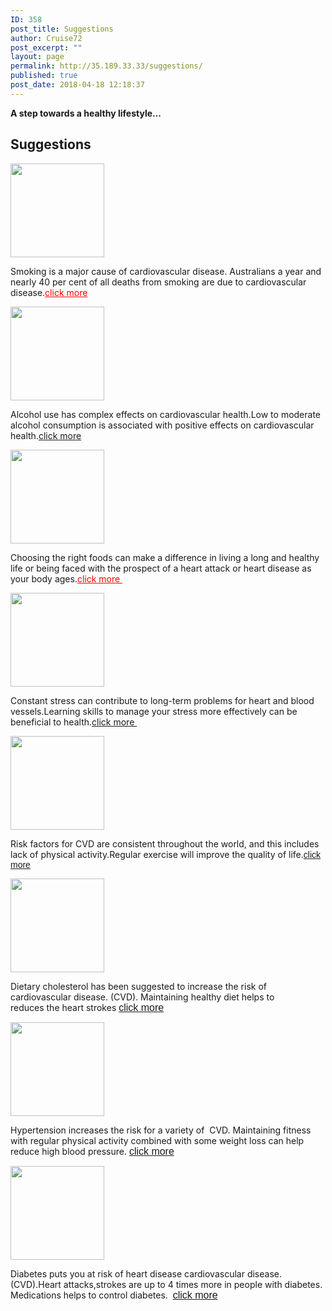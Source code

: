 ```yaml
---
ID: 358
post_title: Suggestions
author: Cruise72
post_excerpt: ""
layout: page
permalink: http://35.189.33.33/suggestions/
published: true
post_date: 2018-04-18 12:18:37
---
```

<p><strong>A step towards a healthy lifestyle...</strong></p>		
			<h2>Suggestions</h2>		
											<a href="http://www.cvdhelper.tk/smoking-suggestions/" data-elementor-open-lightbox="">
							<img width="150" height="150" src="http://35.189.33.33/wp-content/uploads/2018/04/ss-150x150.png" alt="" />								</a>
		<p>Smoking is a major cause of cardiovascular disease. Australians a year and nearly 40 per cent of all deaths from smoking are due to cardiovascular disease.<a style="color: #ff0000;" href="http://www.cvdhelper.tk/smoking-suggestions/">click more</a></p>		
											<a href="http://www.cvdhelper.tk/alcohol-suggestions/" data-elementor-open-lightbox="">
							<img width="150" height="150" src="http://35.189.33.33/wp-content/uploads/2018/04/all-150x150.png" alt="" />								</a>
		<p>Alcohol use has complex effects on cardiovascular health.Low to moderate alcohol consumption is associated with positive effects on cardiovascular health.<a href="http://www.cvdhelper.tk/alcohol-suggestions/">click more</a></p>		
											<a href="http://www.cvdhelper.tk/healthy-food-suggestions/" data-elementor-open-lightbox="">
							<img width="150" height="150" src="http://35.189.33.33/wp-content/uploads/2018/04/icon-150x150.png" alt="" />								</a>
		<p>Choosing the right foods can make a difference in living a long and healthy life or being faced with the prospect of a heart attack or heart disease as your body ages.<a style="color: #ff0000;" href="http://www.cvdhelper.tk/healthy-food-suggestions/">click more </a></p>		
											<a href="http://www.cvdhelper.tk/stress-suggestions/" data-elementor-open-lightbox="">
							<img width="150" height="150" src="http://35.189.33.33/wp-content/uploads/2018/04/stress-3-150x150.png" alt="" />								</a>
		<p>Constant stress can contribute to long-term problems for heart and blood vessels.Learning skills to manage your stress more effectively can be beneficial to health.<a href="http://www.cvdhelper.tk/stress-suggestions/">click more </a></p>		
											<a href="http://www.cvdhelper.tk/being-active-suggestions/" data-elementor-open-lightbox="">
							<img width="150" height="150" src="http://35.189.33.33/wp-content/uploads/2018/04/act-150x150.png" alt="" />								</a>
		<p>Risk factors for CVD are consistent throughout the world, and this includes lack of physical activity.Regular exercise will improve the quality of life.<a style="font-family: 'Sk-Modernist', Arial, sans-serif; font-style: normal; font-weight: 400; background-color: #ffffff;" href="http://www.cvdhelper.tk/being-active-suggestions/">click more</a></p>		
											<a href="http://www.cvdhelper.tk/cholesterol-suggestions/" data-elementor-open-lightbox="">
							<img width="150" height="150" src="http://35.189.33.33/wp-content/uploads/2018/04/chh-2-150x150.png" alt="" srcset="http://35.189.33.33/wp-content/uploads/2018/04/chh-2-150x150.png 150w, http://35.189.33.33/wp-content/uploads/2018/04/chh-2-300x297.png 300w, http://35.189.33.33/wp-content/uploads/2018/04/chh-2.png 416w" sizes="(max-width: 150px) 100vw, 150px" />								</a>
		<p>Dietary cholesterol has been suggested to increase the risk of cardiovascular disease. (CVD). Maintaining healthy diet helps to reduces the heart strokes <a style="font-style: normal; font-weight: 400; font-size: 15.9991px; background-color: #ffffff; font-family: 'Sk-Modernist', Arial, sans-serif;" href="http://www.cvdhelper.tk/cholesterol-suggestions/">click more</a></p>		
											<a href="http://www.cvdhelper.tk/blood-pressure-suggestions/" data-elementor-open-lightbox="">
							<img width="150" height="150" src="http://35.189.33.33/wp-content/uploads/2018/04/bppp-150x150.png" alt="" srcset="http://35.189.33.33/wp-content/uploads/2018/04/bppp-150x150.png 150w, http://35.189.33.33/wp-content/uploads/2018/04/bppp-300x298.png 300w, http://35.189.33.33/wp-content/uploads/2018/04/bppp.png 337w" sizes="(max-width: 150px) 100vw, 150px" />								</a>
		<p>Hypertension increases the risk for a variety of  CVD. Maintaining fitness with regular physical activity combined with some weight loss can help reduce high blood pressure. <a style="font-style: normal; font-weight: 400; font-size: 15.9991px; background-color: #ffffff; font-family: 'Sk-Modernist', Arial, sans-serif;" href="http://www.cvdhelper.tk/blood-pressure-suggestions/">click more</a></p>		
											<a href="http://www.cvdhelper.tk/diabetes-suggestions/" data-elementor-open-lightbox="">
							<img width="150" height="150" src="http://35.189.33.33/wp-content/uploads/2018/04/dd-2-150x150.png" alt="" srcset="http://35.189.33.33/wp-content/uploads/2018/04/dd-2-150x150.png 150w, http://35.189.33.33/wp-content/uploads/2018/04/dd-2-300x297.png 300w" sizes="(max-width: 150px) 100vw, 150px" />								</a>
		<p>Diabetes puts you at risk of heart disease cardiovascular disease. (CVD).Heart attacks,strokes are up to 4 times more in people with diabetes. Medications helps to control diabetes.  <a style="font-style: normal; font-weight: 400; font-size: 15.9991px; background-color: #ffffff; font-family: 'Sk-Modernist', Arial, sans-serif;" href="http://35.189.33.33/diabetes-suggestions/">click more</a></p>